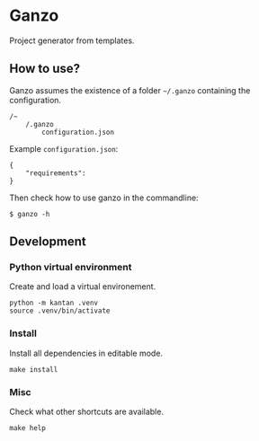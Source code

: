 # Ganzo

Project generator from templates.

## How to use?

Ganzo assumes the existence of a folder `~/.ganzo` containing the configuration.

```
/~
    /.ganzo
        configuration.json
```

Example `configuration.json`:

```
{
    "requirements":
}
```

Then check how to use ganzo in the commandline:

```
$ ganzo -h
```

## Development

### Python virtual environment

Create and load a virtual environement.

```
python -m kantan .venv
source .venv/bin/activate
```

### Install

Install all dependencies in editable mode.

```
make install
```

### Misc

Check what other shortcuts are available.

```
make help
```
